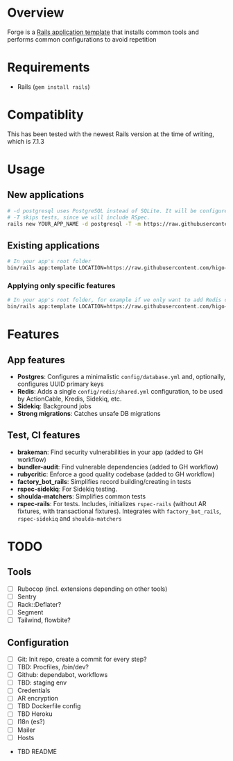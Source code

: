 # Overview

Forge is a [Rails application template](https://guides.rubyonrails.org/rails_application_templates.html) that installs common tools and performs common configurations to avoid repetition

# Requirements

- Rails (`gem install rails`)

# Compatiblity

This has been tested with the newest Rails version at the time of writing, which is 7.1.3

# Usage

## New applications

```sh
# -d postgresql uses PostgreSQL instead of SQLite. It will be configured as expected.
# -T skips tests, since we will include RSpec.
rails new YOUR_APP_NAME -d postgresql -T -m https://raw.githubusercontent.com/higo-app/forge/main/lib/template.rb
```

## Existing applications

```sh
# In your app's root folder
bin/rails app:template LOCATION=https://raw.githubusercontent.com/higo-app/forge/main/lib/template.rb
```

### Applying only specific features

```sh
# In your app's root folder, for example if we only want to add Redis config
bin/rails app:template LOCATION=https://raw.githubusercontent.com/higo-app/forge/main/lib/settings/redis.rb
```

# Features

## App features

- **Postgres**: Configures a minimalistic `config/database.yml` and, optionally, configures UUID primary keys
- **Redis**: Adds a single `config/redis/shared.yml` configuration, to be used by ActionCable, Kredis, Sidekiq, etc.
- **Sidekiq**: Background jobs
- **Strong migrations**: Catches unsafe DB migrations

## Test, CI features

- **brakeman**: Find security vulnerabilities in your app (added to GH workflow)
- **bundler-audit**: Find vulnerable dependencies (added to GH workflow)
- **rubycritic**: Enforce a good quality codebase (added to GH workflow)
- **factory_bot_rails**: Simplifies record building/creating in tests
- **rspec-sidekiq**: For Sidekiq testing.
- **shoulda-matchers**: Simplifies common tests
- **rspec-rails**: For tests. Includes, initializes `rspec-rails` (without AR fixtures, with transactional fixtures). Integrates with `factory_bot_rails`, `rspec-sidekiq` and `shoulda-matchers`

# TODO

## Tools

- [ ] Rubocop (incl. extensions depending on other tools)
- [ ] Sentry
- [ ] Rack::Deflater?
- [ ] Segment
- [ ] Tailwind, flowbite?

## Configuration

- [ ] Git: Init repo, create a commit for every step?
- [ ] TBD: Procfiles, /bin/dev?
- [ ] Github: dependabot, workflows
- [ ] TBD: staging env
- [ ] Credentials
- [ ] AR encryption
- [ ] TBD Dockerfile config
- [ ] TBD Heroku
- [ ] I18n (es?)
- [ ] Mailer
- [ ] Hosts
- TBD README
